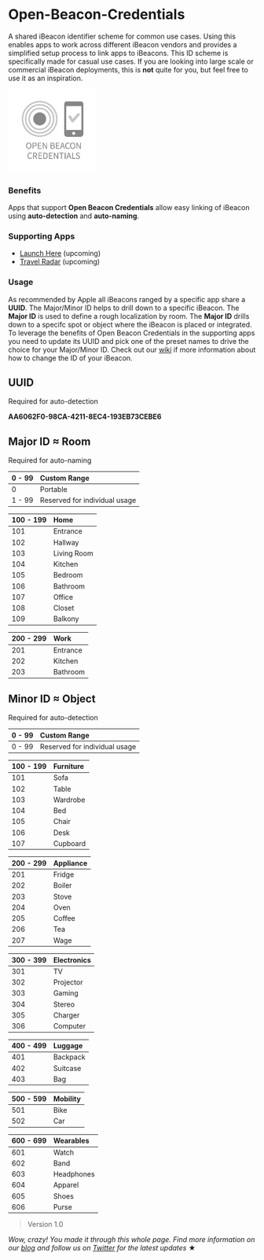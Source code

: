 Open-Beacon-Credentials
========================

A shared iBeacon identifier scheme for common use cases. Using this enables apps to work across different iBeacon vendors and provides a simplified setup process to link apps to iBeacons. This ID scheme is specifically made for casual use cases. If you are looking into large scale or commercial iBeacon deployments, this is **not** quite for you, but feel free to use it as an inspiration.

<img src="https://raw.githubusercontent.com/AwwApps/Open-Beacon-Credentials/master/Images/Logo_OpenBeaconCredentials.png" width="180" />

### Benefits

Apps that support **Open Beacon Credentials** allow easy linking of iBeacon using **auto-detection** and **auto-naming**.

### Supporting Apps

* [Launch Here](http://launchhere.awwapps.com) (upcoming)
* [Travel Radar](http://travelradar.awwapps.com) (upcoming)

### Usage

As recommended by Apple all iBeacons ranged by a specific app share a **UUID**. The Major/Minor ID helps to drill down to a specific iBeacon. The **Major ID** is used to define a rough localization by room. The **Major ID** drills down to a specifc spot or object where the iBeacon is placed or integrated. To leverage the benefits of Open Beacon Credentials in the supporting apps you need to update its UUID and pick one of the preset names to drive the choice for your Major/Minor ID. Check out our [wiki](https://github.com/AwwApps/Open-Beacon-Credentials/wiki/Configuration-Guides) if more information about how to change the ID of your iBeacon.

## UUID 

Required for auto-detection

**AA6062F0-98CA-4211-8EC4-193EB73CEBE6**

## Major ID ≈ Room 

Required for auto-naming

| 0 - 99 | Custom Range
| ------ |:-------------------- 
| 0 | Portable 
| 1 - 99 | Reserved for individual usage


| 100 - 199 | Home
| --------- |:---- 
| 101       | Entrance
| 102       | Hallway
| 103       | Living Room
| 104       | Kitchen
| 105       | Bedroom
| 106       | Bathroom
| 107       | Office
| 108       | Closet
| 109       | Balkony


| 200 - 299 | Work 
| --------- |:---- 
| 201       | Entrance 
| 202       | Kitchen 
| 203       | Bathroom 


## Minor ID ≈ Object

Required for auto-detection

| 0 - 99 | Custom Range 
| ------ |:-------------------- 
| 0 - 99 | Reserved for individual usage


| 100 - 199 | Furniture 
| --------- |:---------- 
| 101 | Sofa 
| 102 | Table 
| 103 | Wardrobe 
| 104 | Bed 
| 105 | Chair
| 106 | Desk 
| 107 | Cupboard


| 200 - 299 | Appliance 
| --------- |:---------- 
| 201 | Fridge
| 202 | Boiler
| 203 | Stove
| 204 | Oven
| 205 | Coffee
| 206 | Tea
| 207 | Wage


| 300 - 399 | Electronics
| --------- |:---------- 
| 301 | TV
| 302 | Projector 
| 303 | Gaming 
| 304 | Stereo
| 305 | Charger
| 306 | Computer


| 400 - 499 | Luggage 
| --------- |:----------
| 401 | Backpack
| 402 | Suitcase
| 403 | Bag 

 
| 500 - 599 | Mobility
| --------- |:---------- 
| 501 | Bike
| 502 | Car 


| 600 - 699 | Wearables
| --------- |:---------- 
| 601 | Watch |
| 602 | Band |
| 603 | Headphones |
| 604 | Apparel |
| 605 | Shoes |
| 606 | Purse |


>   Version 1.0

*Wow, crazy! You made it through this whole page. Find more information on our [blog](http://blog.awwapps.com/blog/categories/ibeacon/) and follow us on [Twitter](https://twitter.com/AwwApps) for the latest updates* ★
